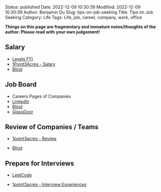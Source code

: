 Status: published
Date: 2022-12-09 10:30:39
Modified: 2022-12-09 10:30:39
Author: Benjamin Du
Slug: tips-on-job-seeking
Title: Tips on Job Seeking
Category: Life
Tags: Life, job, career, company, work, office

**Things on this page are fragmentary and immature notes/thoughts of the author. Please read with your own judgement!**

## Salary

- [Levels FYI](https://www.levels.fyi)
- [1Point3Acres - Salary](https://jobs.1point3acres.com/salary)
- [Blind](https://www.teamblind.com/)

## Job Board

- Careers Pages of Companies
- [LinkedIn](https://www.linkedin.com/)
- [Blind](https://www.teamblind.com/)
- [GlassDoor](http://www.glassdoor.com/index.htm)


## Review of Companies / Teams

- [1point3acres - Review](https://jobs.1point3acres.com/review)

- [Blind](https://www.teamblind.com/)

## Prepare for Interviews

- [LeetCode](http://leetcode.com/)

- [1point3acres - Interview Experiences](https://jobs.1point3acres.com/interview)
